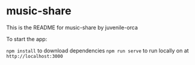 # music-share

This is the README for music-share by juvenile-orca

To start the app:

`npm install` to download dependencies
`npm run serve` to run locally on at `http://localhost:3000`
  

